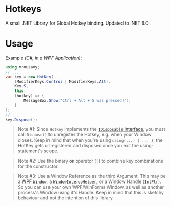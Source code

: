 # Hotkeys
A small .NET Library for Global Hotkey binding. Updated to .NET 6.0

# Usage

Example _(C#, in a WPF Application)_:
```cs
using mrousavy;
// ...
var key = new HotKey(
    (ModifierKeys.Control | ModifierKeys.Alt), 
    Key.S, 
    this, 
    (hotkey) => {
        MessageBox.Show("Ctrl + Alt + S was pressed!");
    }
);
// ...
key.Dispose();
```

> Note #1: Since `HotKey` implements the [`IDisposable` interface](https://docs.microsoft.com/en-us/dotnet/api/system.idisposable?view=netcore-3.1), you must call `Dispose()` to unregister the Hotkey, e.g. when your Window closes. Keep in mind that when you're using `using(...) { ... }`, the HotKey gets unregistered and disposed once you exit the using-statement's scope.

> Note #2: Use the binary **or** operator (`|`) to combine key combinations for the constructor.

> Note #3: Use a Window Reference as the third Argument. This may be a [WPF `Window`](https://docs.microsoft.com/en-us/dotnet/api/system.windows.window?view=netcore-3.1), a [`WindowInteropHelper`](https://docs.microsoft.com/en-us/dotnet/api/system.windows.interop.windowinterophelper?view=netcore-3.1), or a Window Handle ([`IntPtr`](https://stackoverflow.com/questions/1953582/how-to-i-get-the-window-handle-by-giving-the-process-name-that-is-running)). So you can use your own WPF/WinForms Window, as well as another process's Window using it's Handle. Keep in mind that this is sketchy behaviour and not the intention of this library.
